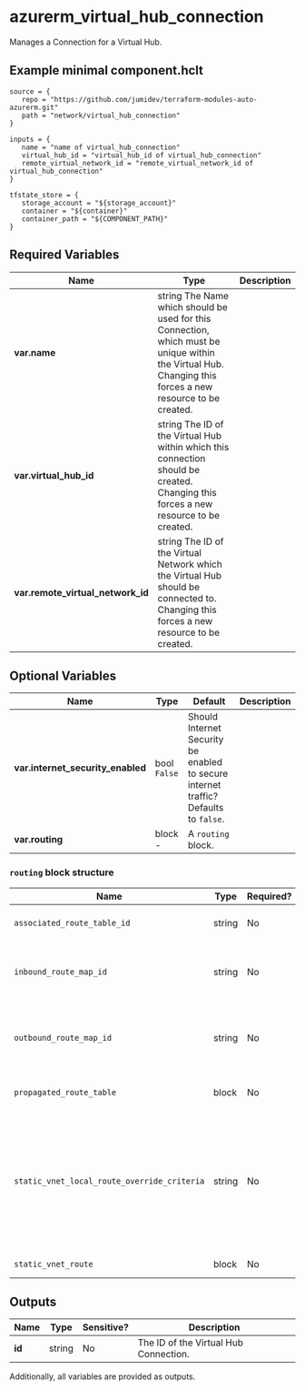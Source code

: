 # azurerm_virtual_hub_connection

Manages a Connection for a Virtual Hub.

## Example minimal component.hclt

```hcl
source = {
   repo = "https://github.com/jumidev/terraform-modules-auto-azurerm.git" 
   path = "network/virtual_hub_connection" 
}

inputs = {
   name = "name of virtual_hub_connection" 
   virtual_hub_id = "virtual_hub_id of virtual_hub_connection" 
   remote_virtual_network_id = "remote_virtual_network_id of virtual_hub_connection" 
}

tfstate_store = {
   storage_account = "${storage_account}" 
   container = "${container}" 
   container_path = "${COMPONENT_PATH}" 
}

```

## Required Variables

| Name | Type |  Description |
| ---- | --------- |  ----------- |
| **var.name** | string  The Name which should be used for this Connection, which must be unique within the Virtual Hub. Changing this forces a new resource to be created. | 
| **var.virtual_hub_id** | string  The ID of the Virtual Hub within which this connection should be created. Changing this forces a new resource to be created. | 
| **var.remote_virtual_network_id** | string  The ID of the Virtual Network which the Virtual Hub should be connected to. Changing this forces a new resource to be created. | 

## Optional Variables

| Name | Type |  Default  |  Description |
| ---- | --------- |  ----------- | ----------- |
| **var.internet_security_enabled** | bool  `False`  |  Should Internet Security be enabled to secure internet traffic? Defaults to `false`. | 
| **var.routing** | block  -  |  A `routing` block. | 

### `routing` block structure

| Name | Type | Required? | Default | Description |
| ---- | ---- | --------- | ------- | ----------- |
| `associated_route_table_id` | string | No | - | The ID of the route table associated with this Virtual Hub connection. |
| `inbound_route_map_id` | string | No | - | The resource ID of the Route Map associated with this Routing Configuration for inbound learned routes. |
| `outbound_route_map_id` | string | No | - | The resource ID of the Route Map associated with this Routing Configuration for outbound advertised routes. |
| `propagated_route_table` | block | No | - | A 'propagated_route_table' block. |
| `static_vnet_local_route_override_criteria` | string | No | Contains | The static VNet local route override criteria that is used to determine whether NVA in spoke VNet is bypassed for traffic with destination in spoke VNet. Possible values are 'Contains' and 'Equal'. Defaults to 'Contains'. Changing this forces a new resource to be created. |
| `static_vnet_route` | block | No | - | A 'static_vnet_route' block. |



## Outputs

| Name | Type | Sensitive? | Description |
| ---- | ---- | --------- | --------- |
| **id** | string | No  | The ID of the Virtual Hub Connection. | 

Additionally, all variables are provided as outputs.
